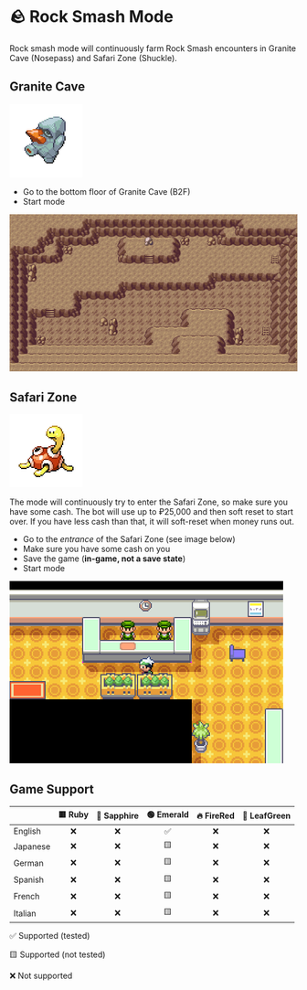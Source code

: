 # 🪨 Rock Smash Mode

Rock smash mode will continuously farm Rock Smash encounters in Granite Cave (Nosepass) and Safari Zone (Shuckle).

## Granite Cave
![](../../sprites/pokemon/normal/Nosepass.png)

- Go to the bottom floor of Granite Cave (B2F)
- Start mode

![image](../images/granite_cave.png)


## Safari Zone
![](../../sprites/pokemon/normal/Shuckle.png)

The mode will continuously try to enter the Safari Zone, so make sure you have some cash. The bot will use up to ₽25,000 and then soft reset to start over. If you have less cash than that, it will soft-reset when money runs out.

- Go to the _entrance_ of the Safari Zone (see image below)
- Make sure you have some cash on you
- Save the game (**in-game, not a save state**)
- Start mode

![image](../images/safari_zone.png)


## Game Support
|          | 🟥 Ruby | 🔷 Sapphire | 🟢 Emerald | 🔥 FireRed | 🌿 LeafGreen |
|:---------|:-------:|:-----------:|:----------:|:----------:|:------------:|
| English  |    ❌    |      ❌      |     ✅      |     ❌      |      ❌       |
| Japanese |    ❌    |      ❌      |     🟨     |     ❌      |      ❌       |
| German   |    ❌    |      ❌      |     🟨     |     ❌      |      ❌       |
| Spanish  |    ❌    |      ❌      |     🟨     |     ❌      |      ❌       |
| French   |    ❌    |      ❌      |     🟨     |     ❌      |      ❌       |
| Italian  |    ❌    |      ❌      |     🟨     |     ❌      |      ❌       |

✅ Supported (tested)

🟨 Supported (not tested)

❌ Not supported